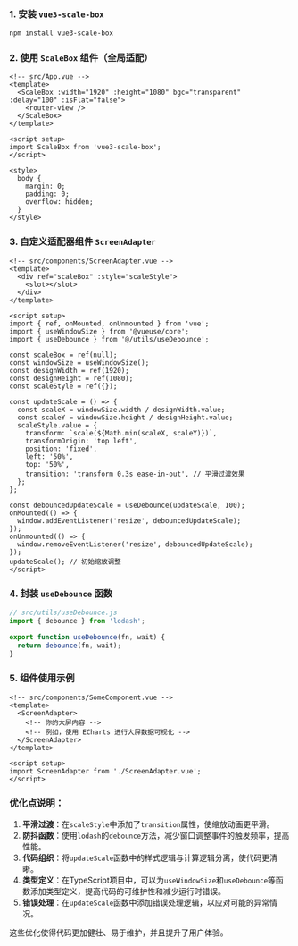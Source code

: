 ### 1. 安装 `vue3-scale-box`
```bash
npm install vue3-scale-box
```

### 2. 使用 `ScaleBox` 组件（全局适配）
```vue
<!-- src/App.vue -->
<template>
  <ScaleBox :width="1920" :height="1080" bgc="transparent" :delay="100" :isFlat="false">
    <router-view />
  </ScaleBox>
</template>

<script setup>
import ScaleBox from 'vue3-scale-box';
</script>

<style>
  body {
    margin: 0;
    padding: 0;
    overflow: hidden;
  }
</style>
```

### 3. 自定义适配器组件 `ScreenAdapter`
```vue
<!-- src/components/ScreenAdapter.vue -->
<template>
  <div ref="scaleBox" :style="scaleStyle">
    <slot></slot>
  </div>
</template>

<script setup>
import { ref, onMounted, onUnmounted } from 'vue';
import { useWindowSize } from '@vueuse/core';
import { useDebounce } from '@/utils/useDebounce';

const scaleBox = ref(null);
const windowSize = useWindowSize();
const designWidth = ref(1920);
const designHeight = ref(1080);
const scaleStyle = ref({});

const updateScale = () => {
  const scaleX = windowSize.width / designWidth.value;
  const scaleY = windowSize.height / designHeight.value;
  scaleStyle.value = {
    transform: `scale(${Math.min(scaleX, scaleY)})`,
    transformOrigin: 'top left',
    position: 'fixed',
    left: '50%',
    top: '50%',
    transition: 'transform 0.3s ease-in-out', // 平滑过渡效果
  };
};

const debouncedUpdateScale = useDebounce(updateScale, 100);
onMounted(() => {
  window.addEventListener('resize', debouncedUpdateScale);
});
onUnmounted(() => {
  window.removeEventListener('resize', debouncedUpdateScale);
});
updateScale(); // 初始缩放调整
</script>
```

### 4. 封装 `useDebounce` 函数
```javascript
// src/utils/useDebounce.js
import { debounce } from 'lodash';

export function useDebounce(fn, wait) {
  return debounce(fn, wait);
}
```

### 5. 组件使用示例
```vue
<!-- src/components/SomeComponent.vue -->
<template>
  <ScreenAdapter>
    <!-- 你的大屏内容 -->
    <!-- 例如，使用 ECharts 进行大屏数据可视化 -->
  </ScreenAdapter>
</template>

<script setup>
import ScreenAdapter from './ScreenAdapter.vue';
</script>
```

### 优化点说明：
1. **平滑过渡**：在`scaleStyle`中添加了`transition`属性，使缩放动画更平滑。
2. **防抖函数**：使用`lodash`的`debounce`方法，减少窗口调整事件的触发频率，提高性能。
3. **代码组织**：将`updateScale`函数中的样式逻辑与计算逻辑分离，使代码更清晰。
4. **类型定义**：在TypeScript项目中，可以为`useWindowSize`和`useDebounce`等函数添加类型定义，提高代码的可维护性和减少运行时错误。
5. **错误处理**：在`updateScale`函数中添加错误处理逻辑，以应对可能的异常情况。

这些优化使得代码更加健壮、易于维护，并且提升了用户体验。
